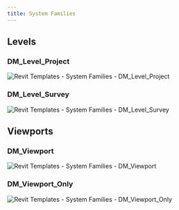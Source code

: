 ```yaml
---
title: System Families
---
```

## L﻿evels

### D﻿M_Level_Project

![Revit Templates - System Families - DM_Level_Project](https://ucarecdn.com/05371a7d-d358-4911-9420-86856864cb37/ "DM_Level_Project")

### D﻿M_Level_Survey

![Revit Templates - System Families - DM_Level_Survey](https://ucarecdn.com/e68f6019-25e6-45e5-9653-d6ca01ac390e/ "DM_Level_Survey")

## V﻿iewports

### D﻿M_Viewport

![Revit Templates - System Families - DM_Viewport](https://ucarecdn.com/7a1acebf-5c12-482a-8db0-720ff0b85212/ "DM_Viewport")

### D﻿M_Viewport_Only

![Revit Templates - System Families - DM_Viewport_Only](https://ucarecdn.com/3672e691-5fea-4481-9bae-0ffd0245d941/ "DM_Viewport_Only")